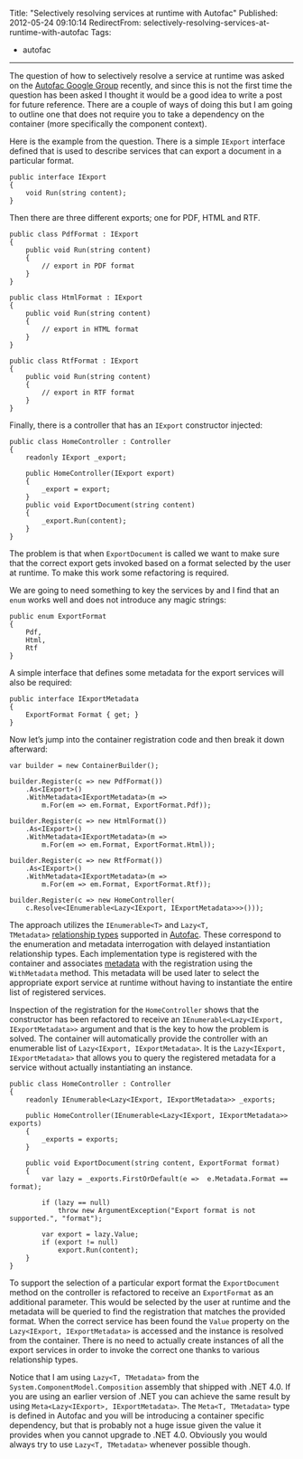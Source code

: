Title: "Selectively resolving services at runtime with Autofac"
Published: 2012-05-24 09:10:14
RedirectFrom: selectively-resolving-services-at-runtime-with-autofac
Tags:
  - autofac
---
The question of how to selectively resolve a service at runtime was asked on the [Autofac Google Group](https://groups.google.com/forum/?fromgroups#!forum/autofac) recently, and since this is not the first time the question has been asked I thought it would be a good idea to write a post for future reference. There are a couple of ways of doing this but I am going to outline one that does not require you to take a dependency on the container (more specifically the component context).

Here is the example from the question. There is a simple `IExport` interface defined that is used to describe services that can export a document in a particular format.

    public interface IExport
    {
        void Run(string content);
    }

Then there are three different exports; one for PDF, HTML and RTF.

    public class PdfFormat : IExport
    {
        public void Run(string content)
        {
            // export in PDF format
        }
    }
    
    public class HtmlFormat : IExport
    {
        public void Run(string content)
        {
            // export in HTML format
        }
    }
    
    public class RtfFormat : IExport
    {
        public void Run(string content)
        {
            // export in RTF format
        }
    }

Finally, there is a controller that has an `IExport` constructor injected:

    public class HomeController : Controller
    {
        readonly IExport _export;
    
        public HomeController(IExport export)
        {
            _export = export;
        }
        public void ExportDocument(string content)
        {
            _export.Run(content);
        }
    }

The problem is that when `ExportDocument` is called we want to make sure that the correct export gets invoked based on a format selected by the user at runtime. To make this work some refactoring is required.

We are going to need something to key the services by and I find that an `enum` works well and does not introduce any magic strings:

    public enum ExportFormat
    {
        Pdf,
        Html,
        Rtf
    }

A simple interface that defines some metadata for the export services will also be required:

    public interface IExportMetadata
    {
        ExportFormat Format { get; }
    }

Now let’s jump into the container registration code and then break it down afterward:

    var builder = new ContainerBuilder();
    
    builder.Register(c => new PdfFormat())
        .As<IExport>()
        .WithMetadata<IExportMetadata>(m => 
            m.For(em => em.Format, ExportFormat.Pdf));
    
    builder.Register(c => new HtmlFormat())
        .As<IExport>()
        .WithMetadata<IExportMetadata>(m => 
            m.For(em => em.Format, ExportFormat.Html));
    
    builder.Register(c => new RtfFormat())
        .As<IExport>()
        .WithMetadata<IExportMetadata>(m => 
            m.For(em => em.Format, ExportFormat.Rtf));
    
    builder.Register(c => new HomeController(
        c.Resolve<IEnumerable<Lazy<IExport, IExportMetadata>>>()));

The approach utilizes the `IEnumerable<T>` and `Lazy<T, TMetadata>` [relationship types](http://nblumhardt.com/2010/01/the-relationship-zoo/) supported in [Autofac](http://code.google.com/p/autofac/). These correspond to the enumeration and metadata interrogation with delayed instantiation relationship types. Each implementation type is registered with the container and associates [metadata](http://code.google.com/p/autofac/wiki/Metadata) with the registration using the `WithMetadata` method. This metadata will be used later to select the appropriate export service at runtime without having to instantiate the entire list of registered services.

Inspection of the registration for the `HomeController` shows that the constructor has been refactored to receive an `IEnumerable<Lazy<IExport, IExportMetadata>>` argument and that is the key to how the problem is solved. The container will automatically provide the controller with an enumerable list of `Lazy<IExport, IExportMetadata>`. It is the `Lazy<IExport, IExportMetadata>` that allows you to query the registered metadata for a service without actually instantiating an instance.

    public class HomeController : Controller
    {
        readonly IEnumerable<Lazy<IExport, IExportMetadata>> _exports;
    
        public HomeController(IEnumerable<Lazy<IExport, IExportMetadata>> exports)
        {
            _exports = exports;
        }
    
        public void ExportDocument(string content, ExportFormat format)
        {
            var lazy = _exports.FirstOrDefault(e =>  e.Metadata.Format == format);
    
            if (lazy == null)
                throw new ArgumentException("Export format is not supported.", "format");
    
            var export = lazy.Value;
            if (export != null)
                export.Run(content);
        }
    }

To support the selection of a particular export format the `ExportDocument` method on the controller is refactored to receive an `ExportFormat` as an additional parameter. This would be selected by the user at runtime and the metadata will be queried to find the registration that matches the provided format. When the correct service has been found the `Value` property on the `Lazy<IExport, IExportMetadata>` is accessed and the instance is resolved from the container. There is no need to actually create instances of all the export services in order to invoke the correct one thanks to various relationship types.

Notice that I am using `Lazy<T, TMetadata>` from the `System.ComponentModel.Composition` assembly that shipped with .NET 4.0. If you are using an earlier version of .NET you can achieve the same result by using `Meta<Lazy<IExport>, IExportMetadata>`. The `Meta<T, TMetadata>` type is defined in Autofac and you will be introducing a container specific dependency, but that is probably not a huge issue given the value it provides when you cannot upgrade to .NET 4.0. Obviously you would always try to use `Lazy<T, TMetadata>` whenever possible though.

